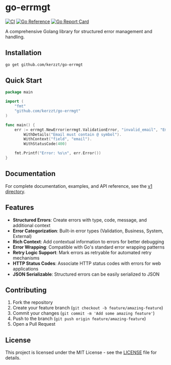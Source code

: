 # go-errmgt

[![CI](https://github.com/kerzzt/go-errmgt/actions/workflows/ci.yml/badge.svg)](https://github.com/kerzzt/go-errmgt/actions/workflows/ci.yml)
[![Go Reference](https://pkg.go.dev/badge/github.com/kerzzt/go-errmgt.svg)](https://pkg.go.dev/github.com/kerzzt/go-errmgt)
[![Go Report Card](https://goreportcard.com/badge/github.com/kerzzt/go-errmgt)](https://goreportcard.com/report/github.com/kerzzt/go-errmgt)

A comprehensive Golang library for structured error management and handling.

## Installation

```bash
go get github.com/kerzzt/go-errmgt
```

## Quick Start

```go
package main

import (
    "fmt"
    "github.com/kerzzt/go-errmgt"
)

func main() {
    err := errmgt.NewError(errmgt.ValidationError, "invalid_email", "Email format is invalid").
        WithDetails("Email must contain @ symbol").
        WithContext("field", "email").
        WithStatusCode(400)

    fmt.Printf("Error: %s\n", err.Error())
}
```

## Documentation

For complete documentation, examples, and API reference, see the [v1 directory](./v1/README.md).

## Features

- **Structured Errors**: Create errors with type, code, message, and additional context
- **Error Categorization**: Built-in error types (Validation, Business, System, External)
- **Rich Context**: Add contextual information to errors for better debugging
- **Error Wrapping**: Compatible with Go's standard error wrapping patterns
- **Retry Logic Support**: Mark errors as retryable for automated retry mechanisms
- **HTTP Status Codes**: Associate HTTP status codes with errors for web applications
- **JSON Serializable**: Structured errors can be easily serialized to JSON

## Contributing

1. Fork the repository
2. Create your feature branch (`git checkout -b feature/amazing-feature`)
3. Commit your changes (`git commit -m 'Add some amazing feature'`)
4. Push to the branch (`git push origin feature/amazing-feature`)
5. Open a Pull Request

## License

This project is licensed under the MIT License - see the [LICENSE](LICENSE) file for details.